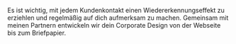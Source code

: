 Es ist wichtig, mit jedem Kundenkontakt einen Wiedererkennungseffekt zu erziehlen und regelmäßig auf dich aufmerksam zu machen. Gemeinsam mit meinen Partnern entwickeln wir dein Corporate Design von der Webseite bis zum Briefpapier.